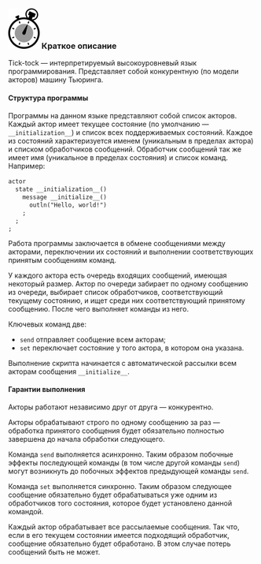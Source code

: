 ### ![](logo/logo.png) Краткое описание

Tick-tock — интерпретируемый высокоуровневый язык программирования. Представляет собой конкурентную (по модели акторов) машину Тьюринга.

#### Структура программы

Программы на данном языке представляют собой список акторов. Каждый актор имеет текущее состояние (по умолчанию — `__initialization__`) и список всех поддерживаемых состояний. Каждое из состояний характеризуется именем (уникальным в пределах актора) и списком обработчиков сообщений. Обработчик сообщений так же имеет имя (уникальное в пределах состояния) и список команд. Например:

```
actor
  state __initialization__()
    message __initialize__()
      outln("Hello, world!")
    ;
  ;
;
```

Работа программы заключается в обмене сообщениями между акторами, переключении их состояний и выполнении соответствующих принятым сообщениям команд.

У каждого актора есть очередь входящих сообщений, имеющая некоторый размер. Актор по очереди забирает по одному сообщению из очереди, выбирает список обработчиков, соответствующий текущему состоянию, и ищет среди них соответствующий принятому сообщению. После чего выполняет команды из него.

Ключевых команд две:

- `send` отправляет сообщение всем акторам;
- `set` переключает состояние у того актора, в котором она указана.

Выполнение скрипта начинается с автоматической рассылки всем акторам сообщения `__initialize__`.

#### Гарантии выполнения

Акторы работают независимо друг от друга — конкурентно.

Акторы обрабатывают строго по одному сообщению за раз — обработка принятого сообщения будет обязательно полностью завершена до начала обработки следующего.

Команда `send` выполняется асинхронно. Таким образом побочные эффекты последующей команды (в том числе другой команды `send`) могут возникнуть до побочных эффектов предыдующей команды `send`.

Команда `set` выполняется синхронно. Таким образом следующее сообщение обязательно будет обрабатываться уже одним из обработчиков того состояния, которое будет установлено данной командой.

Каждый актор обрабатывает все рассылаемые сообщения. Так что, если в его текущем состоянии имеется подходящий обработчик, сообщение обязательно будет обработано. В этом случае потерь сообщений быть не может.
